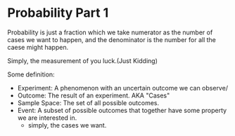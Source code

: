 # Probability Part 1
Probability is just a fraction which we take numerator as the number of cases we want to happen, and the denominator is the number for all the caese might happen.

Simply, the measurement of you luck.(Just Kidding)

Some definition:
-   Experiment: A phenomenon with an uncertain outcome we can observe/
-   Outcome: The result of an experiment. AKA "Cases"
-   Sample Space: The set of all possible outcomes.
-   Event: A subset of possible outcomes that together have some property we are interested in.
    -   simply, the cases we want.

